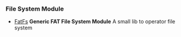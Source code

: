 ### File System Module
* [FatFs](http://elm-chan.org/fsw/ff/00index_e.html) **Generic FAT File System Module** A small lib to operator file system
